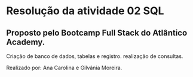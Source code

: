 # Resolução da atividade 02 SQL 

## Proposto pelo Bootcamp Full Stack do Atlântico Academy.

Criação de banco de dados, tabelas e registro.
realização de consultas.

Realizado por:
Ana Carolina e Gilvânia Moreira.
